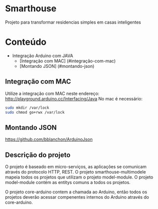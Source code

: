Smarthouse
===========================================

Projeto para transformar residencias simples em casas inteligentes

# Conteúdo
- Integração Arduino com JAVA
  - [Integração com MAC] (#integração-com-mac)
  - [Montando JSON] (#montando-json)

## Integração com MAC
Utilize a integração com MAC neste endereço: http://playground.arduino.cc/Interfacing/Java
No mac é necessário:

```bash
sudo mkdir /var/lock
sudo chmod go+rwx /var/lock
```

## Montando JSON
https://github.com/bblanchon/ArduinoJson

## Descrição do projeto
O projeto é baseado em micro-serviços, as aplicações se comunicam através do protocolo HTTP, REST. O projeto smarthouse-multimodele mapeia todos os projetos que utilizam o projeto model-module. O projeto model-module contém as entitys comuns a todos os projetos.

O projeto core-arduino contem a chamada ao Arduino, então todos os projetos deverão acessar compenentes internos do Arduino através do core-arduino.